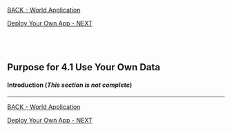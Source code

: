 <!-- ------------------------------------------------------------------------- -->

<div class="page-back">


[BACK - World Application](/Setup/purposes/pfr0307_World-Application.md)
</div><div class="page-next">

[Deploy Your Own App - NEXT](/Setup/purposes/pfr0307_Deploy-Your-Own-App.md)
</div><div style="margin-top:35px">&nbsp;</div>

<!-- ------------------------------------------------------------------------- -->


## Purpose for 4.1 Use Your Own Data

#### Introduction <!-- {docsify-ignore} -->  (*This section is not complete*)
----



<!-- ------------------------------------------------------------------------- -->

<div class="page-back">

[BACK - World Application](/Setup/purposes/pfr0307_World-Application.md)
</div><div class="page-next">

[Deploy Your Own App - NEXT](/Setup/purposes/pfr0307_Deploy-Your-Own-App.md)
</div>

<!-- ------------------------------------------------------------------------- -->